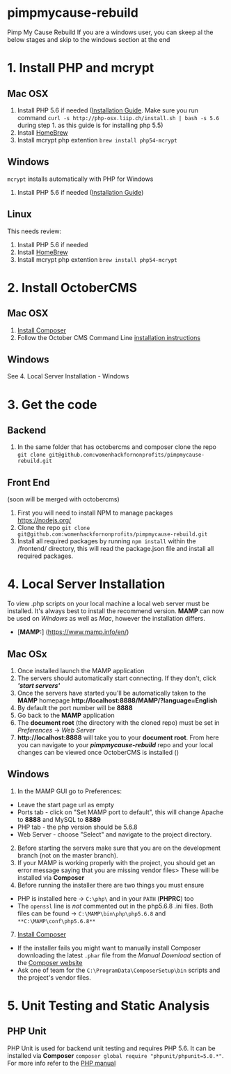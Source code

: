 # pimpmycause-rebuild
Pimp My Cause Rebuild
If you are a windows user, you can skeep al the below stages and skip to the windows section at the end

# 1. Install PHP and mcrypt
## Mac OSX
1. Install PHP 5.6 if needed ([Installation Guide](http://ziad.eljammal.com/install-php-5-5-on-mac-os-x/). Make sure you run command `curl -s http://php-osx.liip.ch/install.sh | bash -s 5.6` during step 1. as this guide is for installing php 5.5)
2. Install [HomeBrew](http://brew.sh/)
3. Install mcrypt php extention `brew install php54-mcrypt`

## Windows
`mcrypt` installs automatically with PHP for Windows
1. Install PHP 5.6 if needed ([Installation Guide](http://windows.php.net/download/))

## Linux
This needs review:

1. Install PHP 5.6 if needed
2. Install [HomeBrew](http://brew.sh/)
3. Install mcrypt php extention `brew install php54-mcrypt`


# 2. Install OctoberCMS
## Mac OSX
1. [Install Composer](https://getcomposer.org/doc/00-intro.md#installation-linux-unix-osx)
2. Follow the October CMS Command Line [installation instructions](http://octobercms.com/docs/console/commands#console-install)

## Windows
See 4. Local Server Installation - Windows

# 3. Get the code
## Backend
1. In the same folder that has octobercms and composer clone the repo `git clone git@github.com:womenhackfornonprofits/pimpmycause-rebuild.git`

## Front End
(soon will be merged with octobercms)

1. First you will need to install NPM to manage packages https://nodejs.org/
2. Clone the repo `git clone git@github.com:womenhackfornonprofits/pimpmycause-rebuild.git`
3. Install all required packages by running `npm install` within the /frontend/ directory, this will read the package.json file and install all required packages.

# 4. Local Server Installation
To view .php scripts on your local machine a local web server must be installed. It's always best to install the recommend version. **MAMP** can now be used on *Windows* as well as *Mac*, however the installation differs.
  - [**MAMP:**] (https://www.mamp.info/en/)

## Mac OSx
1. Once installed launch the MAMP application
2. The servers should automatically start connecting. If they don't, click ***'start servers'***
3. Once the servers have started you'll be automatically taken to the **MAMP** homepage **http://localhost:8888/MAMP/?language=English**
4. By default the port number will be **8888**
5. Go back to the **MAMP** application
6. The **document root** (the directory with the cloned repo) must be set in *Preferences* -> *Web Server*
7. **http://localhost:8888** will take you to your **document root**. From here you can navigate to your ***pimpmycause-rebuild*** repo and your local changes can be viewed once OctoberCMS is installed ()

## Windows
1. In the MAMP GUI go to Preferences:
  - Leave the start page url as empty
  - Ports tab - click on "Set MAMP port to default", this will change Apache to **8888** and MySQL to **8889**
  - PHP tab - the php version should be 5.6.8
  - Web Server - choose "Select" and navigate to the project directory.
2. Before starting the servers make sure that you are on the development branch (not on the master branch).
3. If your MAMP is working properly with the project, you should get an error message saying that you are missing vendor files> These will be installed via **Composer**
6. Before running the installer there are two things you must ensure
  - PHP is installed here -> `C:\php\` and in your `PATH` (**PHPRC**) too
  - The `openssl` line is *not* commented out in the php5.6.8 .ini files. Both files can be found -> `C:\MAMP\bin\php\php5.6.8` and `**C:\MAMP\conf\php5.6.8**`
7. [Install Composer](https://getcomposer.org/doc/00-intro.md#installation-windows)

- If the installer fails you might want to manually install Composer downloading the latest `.phar` file from the *Manual Download* section of the [Composer website](https://getcomposer.org/download/)  
- Ask one of team for the `C:\ProgramData\ComposerSetup\bin` scripts and the project's vendor files.

# 5. Unit Testing and Static Analysis
## PHP Unit
PHP Unit is used for backend unit testing and requires PHP 5.6. It can be installed via **Composer** `composer global require "phpunit/phpunit=5.0.*"`. For more info refer to the [PHP manual](https://phpunit.de/manual/current/en/phpunit-book.pdf)

<!-- ## Static Analysis Tool -->
